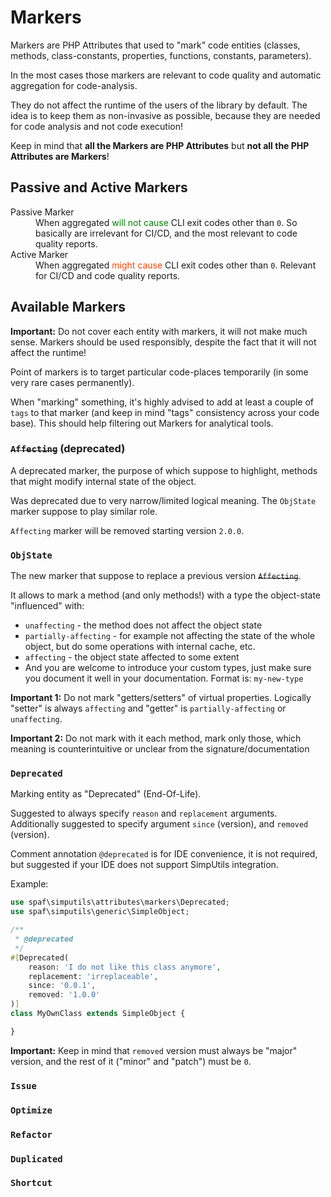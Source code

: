 # Markers

Markers are PHP Attributes that used to "mark" code entities
(classes, methods, class-constants, properties, functions, constants, parameters).

In the most cases those markers are relevant to code quality and automatic aggregation
for code-analysis.

They do not affect the runtime of the users of the library by default. 
The idea is to keep them as non-invasive as possible, because they are needed for 
code analysis and not code execution!

Keep in mind that __all the Markers are PHP Attributes__ but **not all the PHP Attributes
are Markers**!

## Passive and Active Markers

<dl>
    <dt id="marker-passive">Passive Marker</dt>
    <dd>
        When aggregated <font color="green">will not cause</font> CLI exit codes other 
		than <code>0</code>. So basically are irrelevant for CI/CD, and the most 
		relevant to code quality reports.
    </dd>
    <dt id="marker-active">Active Marker</dt>
    <dd>
        When aggregated <font color="#ff4500">might cause</font> CLI exit codes other than <code>0</code>.
		Relevant for CI/CD and code quality reports.
    </dd>
</dl>

## Available Markers

**Important:** Do not cover each entity with markers, it will not make much sense.
Markers should be used responsibly, despite the fact that it will not affect the runtime!

Point of markers is to target particular code-places temporarily (in some very rare 
cases permanently).

When "marking" something, it's highly advised to add at least a couple of `tags` to that
marker (and keep in mind "tags" consistency across your code base).
This should help filtering out Markers for analytical tools.

### ~~`Affecting`~~ (deprecated)

A deprecated marker, the purpose of which suppose to highlight,
methods that might modify internal state of the object.

Was deprecated due to very narrow/limited logical meaning.
The `ObjState` marker suppose to play similar role.

`Affecting` marker will be removed starting version `2.0.0`.

### `ObjState`

The new marker that suppose to replace a previous version ~~`Affecting`~~.

It allows to mark a method (and only methods!) with a type the object-state "influenced" with:
 * `unaffecting` - the method does not affect the object state
 * `partially-affecting` - for example not affecting the state of the whole object, but 
   do some operations with internal cache, etc.
 * `affecting` - the object state affected to some extent
 * And you are welcome to introduce your custom types, just make sure you document it well
   in your documentation. 
   Format is: `my-new-type`

**Important 1:** Do not mark "getters/setters" of virtual properties. Logically
"setter" is always `affecting` and "getter" is `partially-affecting` or `unaffecting`.

**Important 2:** Do not mark with it each method, mark only those, which meaning 
is counterintuitive or unclear from the signature/documentation


### `Deprecated`

Marking entity as "Deprecated" (End-Of-Life).

Suggested to always specify `reason` and `replacement` arguments.
Additionally suggested to specify argument `since` (version), and
`removed` (version).

Comment annotation `@deprecated` is for IDE convenience, it is not required, 
but suggested if your IDE does not support SimpUtils integration.

Example:

```php
use spaf\simputils\attributes\markers\Deprecated;
use spaf\simputils\generic\SimpleObject;

/**
 * @deprecated 
 */
#[Deprecated(
    reason: 'I do not like this class anymore',
    replacement: 'irreplaceable',
    since: '0.0.1',
    removed: '1.0.0'
)]
class MyOwnClass extends SimpleObject {

}
```

**Important:** Keep in mind that `removed` version must always be "major" version,
and the rest of it ("minor" and "patch") must be `0`.

### `Issue`

### `Optimize`

### `Refactor`

### `Duplicated`

### `Shortcut`

